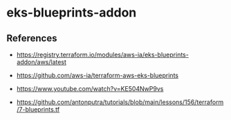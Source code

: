 # eks-blueprints-addon

## References 

- https://registry.terraform.io/modules/aws-ia/eks-blueprints-addon/aws/latest

- https://github.com/aws-ia/terraform-aws-eks-blueprints

- https://www.youtube.com/watch?v=KE504NwP9vs

- https://github.com/antonputra/tutorials/blob/main/lessons/156/terraform/7-blueprints.tf



